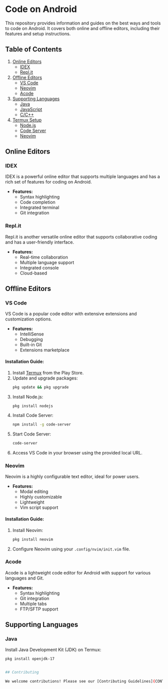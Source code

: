 # Code on Android

This repository provides information and guides on the best ways and tools to code on Android. It covers both online and offline editors, including their features and setup instructions.

## Table of Contents
1. [Online Editors](#online-editors)
    - [IDEX](#idex)
    - [Repl.it](#repl-it)
2. [Offline Editors](#offline-editors)
    - [VS Code](#vs-code)
    - [Neovim](#neovim)
    - [Acode](#acode)
3. [Supporting Languages](#supporting-languages)
    - [Java](#java)
    - [JavaScript](#javascript)
    - [C/C++](#cc)
4. [Termux Setup](#termux-setup)
    - [Node.js](#nodejs)
    - [Code Server](#code-server)
    - [Neovim](#neovim-termux)

## Online Editors

### IDEX
IDEX is a powerful online editor that supports multiple languages and has a rich set of features for coding on Android.

- **Features:**
  - Syntax highlighting
  - Code completion
  - Integrated terminal
  - Git integration

### Repl.it
Repl.it is another versatile online editor that supports collaborative coding and has a user-friendly interface.

- **Features:**
  - Real-time collaboration
  - Multiple language support
  - Integrated console
  - Cloud-based

## Offline Editors

### VS Code
VS Code is a popular code editor with extensive extensions and customization options.

- **Features:**
  - IntelliSense
  - Debugging
  - Built-in Git
  - Extensions marketplace

#### Installation Guide:
1. Install [Termux](https://play.google.com/store/apps/details?id=com.termux) from the Play Store.
2. Update and upgrade packages:
    ```sh
    pkg update && pkg upgrade
    ```
3. Install Node.js:
    ```sh
    pkg install nodejs
    ```
4. Install Code Server:
    ```sh
    npm install -g code-server
    ```
5. Start Code Server:
    ```sh
    code-server
    ```
6. Access VS Code in your browser using the provided local URL.

### Neovim
Neovim is a highly configurable text editor, ideal for power users.

- **Features:**
  - Modal editing
  - Highly customizable
  - Lightweight
  - Vim script support

#### Installation Guide:
1. Install Neovim:
    ```sh
    pkg install neovim
    ```
2. Configure Neovim using your `.config/nvim/init.vim` file.

### Acode
Acode is a lightweight code editor for Android with support for various languages and Git.

- **Features:**
  - Syntax highlighting
  - Git integration
  - Multiple tabs
  - FTP/SFTP support

## Supporting Languages

### Java
Install Java Development Kit (JDK) on Termux:
```sh
pkg install openjdk-17


## Contributing

We welcome contributions! Please see our [Contributing Guidelines](CONTRIBUTING.md) for more information on how to get started.
